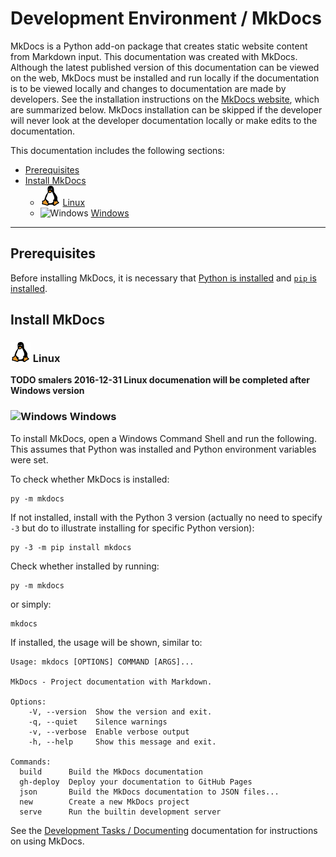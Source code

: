 # Development Environment / MkDocs #

MkDocs is a Python add-on package that creates static website content from Markdown input.
This documentation was created with MkDocs.
Although the latest published version of this documentation can be viewed on the web,
MkDocs must be installed and run locally if the documentation is to be viewed locally
and changes to documentation are made by developers.
See the installation instructions on the [MkDocs website](http://www.mkdocs.org/),
which are summarized below.
MkDocs installation can be skipped if the developer will never look at the developer documentation locally
or make edits to the documentation.

This documentation includes the following sections:

* [Prerequisites](#prerequisites)
* [Install MkDocs](#install-mkdocs)
	+ ![Linux](../images/linux-32.png) [Linux](#linux)
	+ ![Windows](../images/windows-32.ico) [Windows](#windows)

----------------------

## Prerequisites ##

Before installing MkDocs, it is necessary that [Python is installed](python) and [`pip` is installed](pip).

## Install MkDocs ##

### ![Linux](../images/linux-32.png) Linux ###

**TODO smalers 2016-12-31 Linux documenation will be completed after Windows version**

### ![Windows](../images/windows-32.ico) Windows ###

To install MkDocs, open a Windows Command Shell and run the following.
This assumes that Python was installed and Python environment variables were set.

To check whether MkDocs is installed:


```
py -m mkdocs
```

If not installed, install with the Python 3 version (actually no need to specify `-3` but do to illustrate installing for specific Python version):

```
py -3 -m pip install mkdocs
```

Check whether installed by running:

```
py -m mkdocs 
```

or simply:

```
mkdocs
```

If installed, the usage will be shown, similar to:

```
Usage: mkdocs [OPTIONS] COMMAND [ARGS]...

MkDocs - Project documentation with Markdown.

Options:
    -V, --version  Show the version and exit.
    -q, --quiet    Silence warnings
    -v, --verbose  Enable verbose output
    -h, --help     Show this message and exit.

Commands:
  build      Build the MkDocs documentation
  gh-deploy  Deploy your documentation to GitHub Pages
  json       Build the MkDocs documentation to JSON files...
  new        Create a new MkDocs project
  serve      Run the builtin development server

```

See the [Development Tasks / Documenting](../dev-tasks/documenting#developer-documentation-using-mkdocs) documentation for instructions on using MkDocs.
